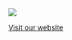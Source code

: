 <img src="https://media.licdn.com/dms/image/D4D3DAQFaYQ_kiqmTSQ/image-scale_191_1128/0/1687277358260/bendi_cover?e=1718056800&v=beta&t=Ft4AP_gFxCz0hQM1X6DT0HPiOmtwCOETHBVPccaNGbk">

<a href="https://bendi.ai">Visit our website</a>
